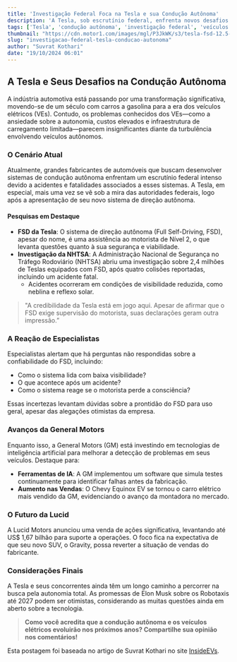 ```yaml
---
title: 'Investigação Federal Foca na Tesla e sua Condução Autônoma'
description: 'A Tesla, sob escrutínio federal, enfrenta novos desafios em sua busca por condução autônoma. Saiba mais sobre os impactos e as novidades no setor de veículos elétricos.'
tags: ['Tesla', 'condução autônoma', 'investigação federal', 'veículos elétricos']
thumbnail: "https://cdn.motor1.com/images/mgl/P3JkWK/s3/tesla-fsd-12.5-cm-10-18.jpg"
slug: "investigacao-federal-tesla-conducao-autonoma"
author: "Suvrat Kothari"
date: "19/10/2024 06:01"
---
```


## A Tesla e Seus Desafios na Condução Autônoma

A indústria automotiva está passando por uma transformação significativa, movendo-se de um século com carros a gasolina para a era dos veículos elétricos (VEs). Contudo, os problemas conhecidos dos VEs—como a ansiedade sobre a autonomia, custos elevados e infraestrutura de carregamento limitada—parecem insignificantes diante da turbulência envolvendo veículos autônomos.

### O Cenário Atual

Atualmente, grandes fabricantes de automóveis que buscam desenvolver sistemas de condução autônoma enfrentam um escrutínio federal intenso devido a acidentes e fatalidades associados a esses sistemas. A Tesla, em especial, mais uma vez se vê sob a mira das autoridades federais, logo após a apresentação de seu novo sistema de direção autônoma.

#### Pesquisas em Destaque

- **FSD da Tesla**: O sistema de direção autônoma (Full Self-Driving, FSD), apesar do nome, é uma assistência ao motorista de Nível 2, o que levanta questões quanto à sua segurança e viabilidade.
- **Investigação da NHTSA**: A Administração Nacional de Segurança no Tráfego Rodoviário (NHTSA) abriu uma investigação sobre 2,4 milhões de Teslas equipados com FSD, após quatro colisões reportadas, incluindo um acidente fatal.
  - Acidentes ocorreram em condições de visibilidade reduzida, como neblina e reflexo solar.

> "A credibilidade da Tesla está em jogo aqui. Apesar de afirmar que o FSD exige supervisão do motorista, suas declarações geram outra impressão.”

### A Reação de Especialistas

Especialistas alertam que há perguntas não respondidas sobre a confiabilidade do FSD, incluindo:
- Como o sistema lida com baixa visibilidade?  
- O que acontece após um acidente?  
- Como o sistema reage se o motorista perde a consciência?

Essas incertezas levantam dúvidas sobre a prontidão do FSD para uso geral, apesar das alegações otimistas da empresa.

### Avanços da General Motors

Enquanto isso, a General Motors (GM) está investindo em tecnologias de inteligência artificial para melhorar a detecção de problemas em seus veículos. Destaque para:
- **Ferramentas de IA**: A GM implementou um software que simula testes continuamente para identificar falhas antes da fabricação.
- **Aumento nas Vendas**: O Chevy Equinox EV se tornou o carro elétrico mais vendido da GM, evidenciando o avanço da montadora no mercado.

### O Futuro da Lucid

A Lucid Motors anunciou uma venda de ações significativa, levantando até US$ 1,67 bilhão para suporte a operações. O foco fica na expectativa de que seu novo SUV, o Gravity, possa reverter a situação de vendas do fabricante.

### Considerações Finais

A Tesla e seus concorrentes ainda têm um longo caminho a percorrer na busca pela autonomia total. As promessas de Elon Musk sobre os Robotaxis até 2027 podem ser otimistas, considerando as muitas questões ainda em aberto sobre a tecnologia.

> **Como você acredita que a condução autônoma e os veículos elétricos evoluirão nos próximos anos? Compartilhe sua opinião nos comentários!**

Esta postagem foi baseada no artigo de Suvrat Kothari no site [InsideEVs](https://insideevs.com/news/737947/nhtsa-tesla-investigation-cm/).
